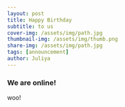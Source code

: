 ```yaml
---
layout: post
title: Happy Birthday
subtitle: to us
cover-img: /assets/img/path.jpg
thumbnail-img: /assets/img/thumb.png
share-img: /assets/img/path.jpg
tags: [announcement]
author: Juliya
---
```


### We are online!

woo!